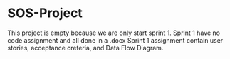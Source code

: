 # SOS-Project
This project is empty because we are only start sprint 1.
Sprint 1 have no code assignment and all done in a .docx
Sprint 1 assignment contain user stories, acceptance creteria,
and Data Flow Diagram.
